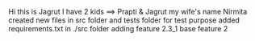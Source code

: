 Hi this is Jagrut 
I have 2 kids ==> Prapti & Jagrut
my wife's name Nirmita
created new files in src folder and tests folder for test purpose 
added requirements.txt in ./src folder
adding feature 2.3_1
base feature 2
